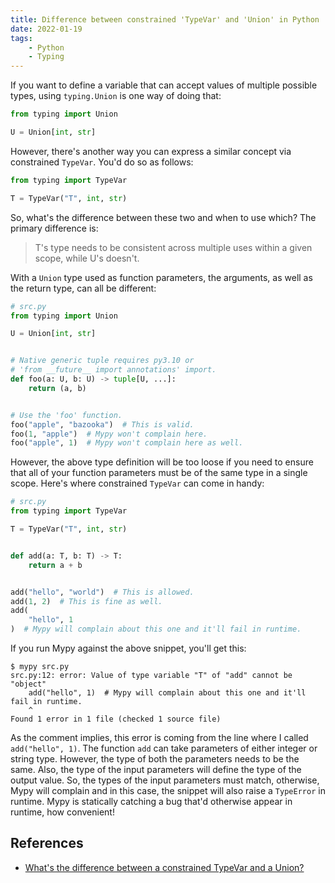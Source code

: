 ```yaml
---
title: Difference between constrained 'TypeVar' and 'Union' in Python
date: 2022-01-19
tags:
    - Python
    - Typing
---
```


If you want to define a variable that can accept values of multiple possible types,
using `typing.Union` is one way of doing that:

```python
from typing import Union

U = Union[int, str]
```

However, there's another way you can express a similar concept via constrained
`TypeVar`. You'd do so as follows:

```python
from typing import TypeVar

T = TypeVar("T", int, str)
```

So, what's the difference between these two and when to use which? The primary
difference is:

> T's type needs to be consistent across multiple uses within a given scope, while U's
> doesn't.

With a `Union` type used as function parameters, the arguments, as well as the return
type, can all be different:

```python
# src.py
from typing import Union

U = Union[int, str]


# Native generic tuple requires py3.10 or
# 'from __future__ import annotations' import.
def foo(a: U, b: U) -> tuple[U, ...]:
    return (a, b)


# Use the 'foo' function.
foo("apple", "bazooka")  # This is valid.
foo(1, "apple")  # Mypy won't complain here.
foo("apple", 1)  # Mypy won't complain here as well.
```

However, the above type definition will be too loose if you need to ensure that all of
your function parameters must be of the same type in a single scope. Here's where
constrained `TypeVar` can come in handy:

```python
# src.py
from typing import TypeVar

T = TypeVar("T", int, str)


def add(a: T, b: T) -> T:
    return a + b


add("hello", "world")  # This is allowed.
add(1, 2)  # This is fine as well.
add(
    "hello", 1
)  # Mypy will complain about this one and it'll fail in runtime.
```

If you run Mypy against the above snippet, you'll get this:

```
$ mypy src.py
src.py:12: error: Value of type variable "T" of "add" cannot be "object"
    add("hello", 1)  # Mypy will complain about this one and it'll fail in runtime.
    ^
Found 1 error in 1 file (checked 1 source file)
```

As the comment implies, this error is coming from the line where I called
`add("hello", 1)`. The function `add` can take parameters of either integer or string
type. However, the type of both the parameters needs to be the same. Also, the type of
the input parameters will define the type of the output value. So, the types of the
input parameters must match, otherwise, Mypy will complain and in this case, the snippet
will also raise a `TypeError` in runtime. Mypy is statically catching a bug that'd
otherwise appear in runtime, how convenient!

## References

* [What's the difference between a constrained TypeVar and a Union?](https://stackoverflow.com/questions/58903906/whats-the-difference-between-a-constrained-typevar-and-a-union)
